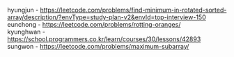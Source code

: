 hyungjun - https://leetcode.com/problems/find-minimum-in-rotated-sorted-array/description/?envType=study-plan-v2&envId=top-interview-150  
eunchong - https://leetcode.com/problems/rotting-oranges/  
kyunghwan - https://school.programmers.co.kr/learn/courses/30/lessons/42893  
sungwon - https://leetcode.com/problems/maximum-subarray/
